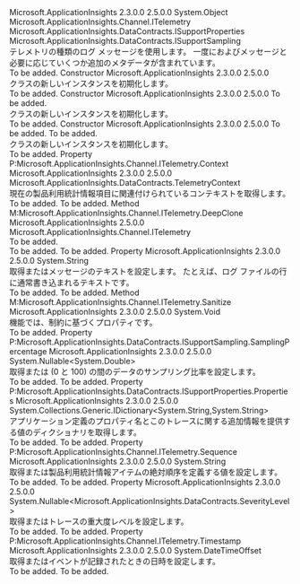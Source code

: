 <Type Name="TraceTelemetry" FullName="Microsoft.ApplicationInsights.DataContracts.TraceTelemetry">
  <TypeSignature Language="C#" Value="public sealed class TraceTelemetry : Microsoft.ApplicationInsights.Channel.ITelemetry, Microsoft.ApplicationInsights.DataContracts.ISupportProperties, Microsoft.ApplicationInsights.DataContracts.ISupportSampling" />
  <TypeSignature Language="ILAsm" Value=".class public auto ansi sealed beforefieldinit TraceTelemetry extends System.Object implements class Microsoft.ApplicationInsights.Channel.ITelemetry, class Microsoft.ApplicationInsights.DataContracts.ISupportProperties, class Microsoft.ApplicationInsights.DataContracts.ISupportSampling" />
  <TypeSignature Language="DocId" Value="T:Microsoft.ApplicationInsights.DataContracts.TraceTelemetry" />
  <TypeSignature Language="VB.NET" Value="Public NotInheritable Class TraceTelemetry&#xA;Implements ISupportProperties, ISupportSampling, ITelemetry" />
  <TypeSignature Language="F#" Value="type TraceTelemetry = class&#xA;    interface ITelemetry&#xA;    interface ISupportProperties&#xA;    interface ISupportSampling" />
  <AssemblyInfo>
    <AssemblyName>Microsoft.ApplicationInsights</AssemblyName>
    <AssemblyVersion>2.3.0.0</AssemblyVersion>
    <AssemblyVersion>2.5.0.0</AssemblyVersion>
  </AssemblyInfo>
  <Base>
    <BaseTypeName>System.Object</BaseTypeName>
  </Base>
  <Interfaces>
    <Interface>
      <InterfaceName>Microsoft.ApplicationInsights.Channel.ITelemetry</InterfaceName>
    </Interface>
    <Interface>
      <InterfaceName>Microsoft.ApplicationInsights.DataContracts.ISupportProperties</InterfaceName>
    </Interface>
    <Interface>
      <InterfaceName>Microsoft.ApplicationInsights.DataContracts.ISupportSampling</InterfaceName>
    </Interface>
  </Interfaces>
  <Docs>
    <summary>
            テレメトリの種類のログ メッセージを使用します。
            一度におよびメッセージと必要に応じていくつか追加のメタデータが含まれています。
            </summary>
    <remarks>To be added.</remarks>
  </Docs>
  <Members>
    <Member MemberName=".ctor">
      <MemberSignature Language="C#" Value="public TraceTelemetry ();" />
      <MemberSignature Language="ILAsm" Value=".method public hidebysig specialname rtspecialname instance void .ctor() cil managed" />
      <MemberSignature Language="DocId" Value="M:Microsoft.ApplicationInsights.DataContracts.TraceTelemetry.#ctor" />
      <MemberSignature Language="VB.NET" Value="Public Sub New ()" />
      <MemberType>Constructor</MemberType>
      <AssemblyInfo>
        <AssemblyName>Microsoft.ApplicationInsights</AssemblyName>
        <AssemblyVersion>2.3.0.0</AssemblyVersion>
        <AssemblyVersion>2.5.0.0</AssemblyVersion>
      </AssemblyInfo>
      <Parameters />
      <Docs>
        <summary>
            <see cref="T:Microsoft.ApplicationInsights.DataContracts.TraceTelemetry" /> クラスの新しいインスタンスを初期化します。
            </summary>
        <remarks>To be added.</remarks>
      </Docs>
    </Member>
    <Member MemberName=".ctor">
      <MemberSignature Language="C#" Value="public TraceTelemetry (string message);" />
      <MemberSignature Language="ILAsm" Value=".method public hidebysig specialname rtspecialname instance void .ctor(string message) cil managed" />
      <MemberSignature Language="DocId" Value="M:Microsoft.ApplicationInsights.DataContracts.TraceTelemetry.#ctor(System.String)" />
      <MemberSignature Language="VB.NET" Value="Public Sub New (message As String)" />
      <MemberSignature Language="F#" Value="new Microsoft.ApplicationInsights.DataContracts.TraceTelemetry : string -&gt; Microsoft.ApplicationInsights.DataContracts.TraceTelemetry" Usage="new Microsoft.ApplicationInsights.DataContracts.TraceTelemetry message" />
      <MemberType>Constructor</MemberType>
      <AssemblyInfo>
        <AssemblyName>Microsoft.ApplicationInsights</AssemblyName>
        <AssemblyVersion>2.3.0.0</AssemblyVersion>
        <AssemblyVersion>2.5.0.0</AssemblyVersion>
      </AssemblyInfo>
      <Parameters>
        <Parameter Name="message" Type="System.String" />
      </Parameters>
      <Docs>
        <param name="message">To be added.</param>
        <summary>
            <see cref="T:Microsoft.ApplicationInsights.DataContracts.TraceTelemetry" /> クラスの新しいインスタンスを初期化します。
            </summary>
        <remarks>To be added.</remarks>
      </Docs>
    </Member>
    <Member MemberName=".ctor">
      <MemberSignature Language="C#" Value="public TraceTelemetry (string message, Microsoft.ApplicationInsights.DataContracts.SeverityLevel severityLevel);" />
      <MemberSignature Language="ILAsm" Value=".method public hidebysig specialname rtspecialname instance void .ctor(string message, valuetype Microsoft.ApplicationInsights.DataContracts.SeverityLevel severityLevel) cil managed" />
      <MemberSignature Language="DocId" Value="M:Microsoft.ApplicationInsights.DataContracts.TraceTelemetry.#ctor(System.String,Microsoft.ApplicationInsights.DataContracts.SeverityLevel)" />
      <MemberSignature Language="F#" Value="new Microsoft.ApplicationInsights.DataContracts.TraceTelemetry : string * Microsoft.ApplicationInsights.DataContracts.SeverityLevel -&gt; Microsoft.ApplicationInsights.DataContracts.TraceTelemetry" Usage="new Microsoft.ApplicationInsights.DataContracts.TraceTelemetry (message, severityLevel)" />
      <MemberType>Constructor</MemberType>
      <AssemblyInfo>
        <AssemblyName>Microsoft.ApplicationInsights</AssemblyName>
        <AssemblyVersion>2.3.0.0</AssemblyVersion>
        <AssemblyVersion>2.5.0.0</AssemblyVersion>
      </AssemblyInfo>
      <Parameters>
        <Parameter Name="message" Type="System.String" />
        <Parameter Name="severityLevel" Type="Microsoft.ApplicationInsights.DataContracts.SeverityLevel" />
      </Parameters>
      <Docs>
        <param name="message">To be added.</param>
        <param name="severityLevel">To be added.</param>
        <summary>
            <see cref="T:Microsoft.ApplicationInsights.DataContracts.TraceTelemetry" /> クラスの新しいインスタンスを初期化します。
            </summary>
        <remarks>To be added.</remarks>
      </Docs>
    </Member>
    <Member MemberName="Context">
      <MemberSignature Language="C#" Value="public Microsoft.ApplicationInsights.DataContracts.TelemetryContext Context { get; }" />
      <MemberSignature Language="ILAsm" Value=".property instance class Microsoft.ApplicationInsights.DataContracts.TelemetryContext Context" />
      <MemberSignature Language="DocId" Value="P:Microsoft.ApplicationInsights.DataContracts.TraceTelemetry.Context" />
      <MemberSignature Language="VB.NET" Value="Public ReadOnly Property Context As TelemetryContext" />
      <MemberSignature Language="F#" Value="member this.Context : Microsoft.ApplicationInsights.DataContracts.TelemetryContext" Usage="Microsoft.ApplicationInsights.DataContracts.TraceTelemetry.Context" />
      <MemberType>Property</MemberType>
      <Implements>
        <InterfaceMember>P:Microsoft.ApplicationInsights.Channel.ITelemetry.Context</InterfaceMember>
      </Implements>
      <AssemblyInfo>
        <AssemblyName>Microsoft.ApplicationInsights</AssemblyName>
        <AssemblyVersion>2.3.0.0</AssemblyVersion>
        <AssemblyVersion>2.5.0.0</AssemblyVersion>
      </AssemblyInfo>
      <ReturnValue>
        <ReturnType>Microsoft.ApplicationInsights.DataContracts.TelemetryContext</ReturnType>
      </ReturnValue>
      <Docs>
        <summary>
            現在の製品利用統計情報項目に関連付けられているコンテキストを取得します。
            </summary>
        <value>To be added.</value>
        <remarks>To be added.</remarks>
      </Docs>
    </Member>
    <Member MemberName="DeepClone">
      <MemberSignature Language="C#" Value="public Microsoft.ApplicationInsights.Channel.ITelemetry DeepClone ();" />
      <MemberSignature Language="ILAsm" Value=".method public hidebysig newslot virtual instance class Microsoft.ApplicationInsights.Channel.ITelemetry DeepClone() cil managed" />
      <MemberSignature Language="DocId" Value="M:Microsoft.ApplicationInsights.DataContracts.TraceTelemetry.DeepClone" />
      <MemberSignature Language="VB.NET" Value="Public Function DeepClone () As ITelemetry" />
      <MemberSignature Language="F#" Value="abstract member DeepClone : unit -&gt; Microsoft.ApplicationInsights.Channel.ITelemetry&#xA;override this.DeepClone : unit -&gt; Microsoft.ApplicationInsights.Channel.ITelemetry" Usage="traceTelemetry.DeepClone " />
      <MemberType>Method</MemberType>
      <Implements>
        <InterfaceMember>M:Microsoft.ApplicationInsights.Channel.ITelemetry.DeepClone</InterfaceMember>
      </Implements>
      <AssemblyInfo>
        <AssemblyName>Microsoft.ApplicationInsights</AssemblyName>
        <AssemblyVersion>2.5.0.0</AssemblyVersion>
      </AssemblyInfo>
      <ReturnValue>
        <ReturnType>Microsoft.ApplicationInsights.Channel.ITelemetry</ReturnType>
      </ReturnValue>
      <Parameters />
      <Docs>
        <summary>To be added.</summary>
        <returns>To be added.</returns>
        <remarks>To be added.</remarks>
      </Docs>
    </Member>
    <Member MemberName="Message">
      <MemberSignature Language="C#" Value="public string Message { get; set; }" />
      <MemberSignature Language="ILAsm" Value=".property instance string Message" />
      <MemberSignature Language="DocId" Value="P:Microsoft.ApplicationInsights.DataContracts.TraceTelemetry.Message" />
      <MemberSignature Language="VB.NET" Value="Public Property Message As String" />
      <MemberSignature Language="F#" Value="member this.Message : string with get, set" Usage="Microsoft.ApplicationInsights.DataContracts.TraceTelemetry.Message" />
      <MemberType>Property</MemberType>
      <AssemblyInfo>
        <AssemblyName>Microsoft.ApplicationInsights</AssemblyName>
        <AssemblyVersion>2.3.0.0</AssemblyVersion>
        <AssemblyVersion>2.5.0.0</AssemblyVersion>
      </AssemblyInfo>
      <ReturnValue>
        <ReturnType>System.String</ReturnType>
      </ReturnValue>
      <Docs>
        <summary>
            取得またはメッセージのテキストを設定します。 たとえば、ログ ファイルの行に通常書き込まれるテキストです。
            </summary>
        <value>To be added.</value>
        <remarks>To be added.</remarks>
      </Docs>
    </Member>
    <Member MemberName="Microsoft.ApplicationInsights.Channel.ITelemetry.Sanitize">
      <MemberSignature Language="C#" Value="void ITelemetry.Sanitize ();" />
      <MemberSignature Language="ILAsm" Value=".method hidebysig newslot virtual instance void Microsoft.ApplicationInsights.Channel.ITelemetry.Sanitize() cil managed" />
      <MemberSignature Language="DocId" Value="M:Microsoft.ApplicationInsights.DataContracts.TraceTelemetry.Microsoft#ApplicationInsights#Channel#ITelemetry#Sanitize" />
      <MemberSignature Language="VB.NET" Value="Sub Sanitize () Implements ITelemetry.Sanitize" />
      <MemberType>Method</MemberType>
      <Implements>
        <InterfaceMember>M:Microsoft.ApplicationInsights.Channel.ITelemetry.Sanitize</InterfaceMember>
      </Implements>
      <AssemblyInfo>
        <AssemblyName>Microsoft.ApplicationInsights</AssemblyName>
        <AssemblyVersion>2.3.0.0</AssemblyVersion>
        <AssemblyVersion>2.5.0.0</AssemblyVersion>
      </AssemblyInfo>
      <ReturnValue>
        <ReturnType>System.Void</ReturnType>
      </ReturnValue>
      <Parameters />
      <Docs>
        <summary>
            機能では、制約に基づくプロパティです。
            </summary>
        <remarks>To be added.</remarks>
      </Docs>
    </Member>
    <Member MemberName="Microsoft.ApplicationInsights.DataContracts.ISupportSampling.SamplingPercentage">
      <MemberSignature Language="C#" Value="Nullable&lt;double&gt; Microsoft.ApplicationInsights.DataContracts.ISupportSampling.SamplingPercentage { get; set; }" />
      <MemberSignature Language="ILAsm" Value=".property instance valuetype System.Nullable`1&lt;float64&gt; Microsoft.ApplicationInsights.DataContracts.ISupportSampling.SamplingPercentage" />
      <MemberSignature Language="DocId" Value="P:Microsoft.ApplicationInsights.DataContracts.TraceTelemetry.Microsoft#ApplicationInsights#DataContracts#ISupportSampling#SamplingPercentage" />
      <MemberSignature Language="VB.NET" Value=" Property SamplingPercentage As Nullable(Of Double) Implements ISupportSampling.SamplingPercentage" />
      <MemberSignature Language="F#" Usage="Microsoft.ApplicationInsights.DataContracts.TraceTelemetry.Microsoft.ApplicationInsights.DataContracts.ISupportSampling.SamplingPercentage" />
      <MemberType>Property</MemberType>
      <Implements>
        <InterfaceMember>P:Microsoft.ApplicationInsights.DataContracts.ISupportSampling.SamplingPercentage</InterfaceMember>
      </Implements>
      <AssemblyInfo>
        <AssemblyName>Microsoft.ApplicationInsights</AssemblyName>
        <AssemblyVersion>2.3.0.0</AssemblyVersion>
        <AssemblyVersion>2.5.0.0</AssemblyVersion>
      </AssemblyInfo>
      <ReturnValue>
        <ReturnType>System.Nullable&lt;System.Double&gt;</ReturnType>
      </ReturnValue>
      <Docs>
        <summary>
            取得または (0 と 100) の間のデータのサンプリング比率を設定します。
            </summary>
        <value>To be added.</value>
        <remarks>To be added.</remarks>
      </Docs>
    </Member>
    <Member MemberName="Properties">
      <MemberSignature Language="C#" Value="public System.Collections.Generic.IDictionary&lt;string,string&gt; Properties { get; }" />
      <MemberSignature Language="ILAsm" Value=".property instance class System.Collections.Generic.IDictionary`2&lt;string, string&gt; Properties" />
      <MemberSignature Language="DocId" Value="P:Microsoft.ApplicationInsights.DataContracts.TraceTelemetry.Properties" />
      <MemberSignature Language="VB.NET" Value="Public ReadOnly Property Properties As IDictionary(Of String, String)" />
      <MemberSignature Language="F#" Value="member this.Properties : System.Collections.Generic.IDictionary&lt;string, string&gt;" Usage="Microsoft.ApplicationInsights.DataContracts.TraceTelemetry.Properties" />
      <MemberType>Property</MemberType>
      <Implements>
        <InterfaceMember>P:Microsoft.ApplicationInsights.DataContracts.ISupportProperties.Properties</InterfaceMember>
      </Implements>
      <AssemblyInfo>
        <AssemblyName>Microsoft.ApplicationInsights</AssemblyName>
        <AssemblyVersion>2.3.0.0</AssemblyVersion>
        <AssemblyVersion>2.5.0.0</AssemblyVersion>
      </AssemblyInfo>
      <ReturnValue>
        <ReturnType>System.Collections.Generic.IDictionary&lt;System.String,System.String&gt;</ReturnType>
      </ReturnValue>
      <Docs>
        <summary>
            アプリケーション定義のプロパティ名とこのトレースに関する追加情報を提供する値のディクショナリを取得します。
            </summary>
        <value>To be added.</value>
        <remarks>To be added.</remarks>
      </Docs>
    </Member>
    <Member MemberName="Sequence">
      <MemberSignature Language="C#" Value="public string Sequence { get; set; }" />
      <MemberSignature Language="ILAsm" Value=".property instance string Sequence" />
      <MemberSignature Language="DocId" Value="P:Microsoft.ApplicationInsights.DataContracts.TraceTelemetry.Sequence" />
      <MemberSignature Language="VB.NET" Value="Public Property Sequence As String" />
      <MemberSignature Language="F#" Value="member this.Sequence : string with get, set" Usage="Microsoft.ApplicationInsights.DataContracts.TraceTelemetry.Sequence" />
      <MemberType>Property</MemberType>
      <Implements>
        <InterfaceMember>P:Microsoft.ApplicationInsights.Channel.ITelemetry.Sequence</InterfaceMember>
      </Implements>
      <AssemblyInfo>
        <AssemblyName>Microsoft.ApplicationInsights</AssemblyName>
        <AssemblyVersion>2.3.0.0</AssemblyVersion>
        <AssemblyVersion>2.5.0.0</AssemblyVersion>
      </AssemblyInfo>
      <ReturnValue>
        <ReturnType>System.String</ReturnType>
      </ReturnValue>
      <Docs>
        <summary>
            取得または製品利用統計情報アイテムの絶対順序を定義する値を設定します。
            </summary>
        <value>To be added.</value>
        <remarks>To be added.</remarks>
      </Docs>
    </Member>
    <Member MemberName="SeverityLevel">
      <MemberSignature Language="C#" Value="public Nullable&lt;Microsoft.ApplicationInsights.DataContracts.SeverityLevel&gt; SeverityLevel { get; set; }" />
      <MemberSignature Language="ILAsm" Value=".property instance valuetype System.Nullable`1&lt;valuetype Microsoft.ApplicationInsights.DataContracts.SeverityLevel&gt; SeverityLevel" />
      <MemberSignature Language="DocId" Value="P:Microsoft.ApplicationInsights.DataContracts.TraceTelemetry.SeverityLevel" />
      <MemberSignature Language="VB.NET" Value="Public Property SeverityLevel As Nullable(Of SeverityLevel)" />
      <MemberSignature Language="F#" Value="member this.SeverityLevel : Nullable&lt;Microsoft.ApplicationInsights.DataContracts.SeverityLevel&gt; with get, set" Usage="Microsoft.ApplicationInsights.DataContracts.TraceTelemetry.SeverityLevel" />
      <MemberType>Property</MemberType>
      <AssemblyInfo>
        <AssemblyName>Microsoft.ApplicationInsights</AssemblyName>
        <AssemblyVersion>2.3.0.0</AssemblyVersion>
        <AssemblyVersion>2.5.0.0</AssemblyVersion>
      </AssemblyInfo>
      <ReturnValue>
        <ReturnType>System.Nullable&lt;Microsoft.ApplicationInsights.DataContracts.SeverityLevel&gt;</ReturnType>
      </ReturnValue>
      <Docs>
        <summary>
            取得またはトレースの重大度レベルを設定します。
            </summary>
        <value>To be added.</value>
        <remarks>To be added.</remarks>
      </Docs>
    </Member>
    <Member MemberName="Timestamp">
      <MemberSignature Language="C#" Value="public DateTimeOffset Timestamp { get; set; }" />
      <MemberSignature Language="ILAsm" Value=".property instance valuetype System.DateTimeOffset Timestamp" />
      <MemberSignature Language="DocId" Value="P:Microsoft.ApplicationInsights.DataContracts.TraceTelemetry.Timestamp" />
      <MemberSignature Language="VB.NET" Value="Public Property Timestamp As DateTimeOffset" />
      <MemberSignature Language="F#" Value="member this.Timestamp : DateTimeOffset with get, set" Usage="Microsoft.ApplicationInsights.DataContracts.TraceTelemetry.Timestamp" />
      <MemberType>Property</MemberType>
      <Implements>
        <InterfaceMember>P:Microsoft.ApplicationInsights.Channel.ITelemetry.Timestamp</InterfaceMember>
      </Implements>
      <AssemblyInfo>
        <AssemblyName>Microsoft.ApplicationInsights</AssemblyName>
        <AssemblyVersion>2.3.0.0</AssemblyVersion>
        <AssemblyVersion>2.5.0.0</AssemblyVersion>
      </AssemblyInfo>
      <ReturnValue>
        <ReturnType>System.DateTimeOffset</ReturnType>
      </ReturnValue>
      <Docs>
        <summary>
            取得またはイベントが記録されたときの日時を設定します。
            </summary>
        <value>To be added.</value>
        <remarks>To be added.</remarks>
      </Docs>
    </Member>
  </Members>
</Type>